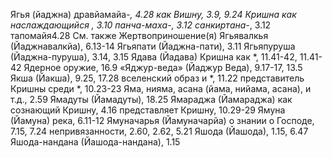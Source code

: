 Ягья (йаджна)
	дравйамайа-*, 4.28
	как Вишну, 3.9, 9.24
	Кришна как наслаждающийся *, 3.10
	панча-маха-*, 3.12
	санкиртана-*, 3.12
	тапомайя4.28
	См. также Жертвоприношение(я)
Ягьявалкья (Йаджнавалкйа), 6.13-14
Ягьяпати (Йаджна-пати), 3.11
Ягьяпуруша (Йаджна-пуруша), 3.14, 3.15
Ядава (Йадава)
	Кришна
		как *, 11.41-42, 11.41-42
Ядерное оружие, 16.9
«Яджур-веда» (Йаджур Веда), 9.17-17, 13.5
Якша (Йакша), 9.25, 17.28
	вселенский образ и *, 11.22
	представитель Кришны среди *, 10.23-23
Яма, нияма, асана (йама, нийама, асана), и т.д., 2.59
Ямадуты (Йамадуты), 18.25
Ямараджа (Йамараджа)
	как сознающий Кришну, 4.16
	представляет Кришну, 10.29-29
Ямуна (Йамуна)
	река, 6.11-12
Ямуначарья (Йамуначарйа) о
	знании о Господе, 7.15, 7.24
	непривязанности, 2.60, 2.62, 5.21
Яшода (Йашода), 1.15, 6.47
Яшода-нандана (Йашода-нандана), 1.15